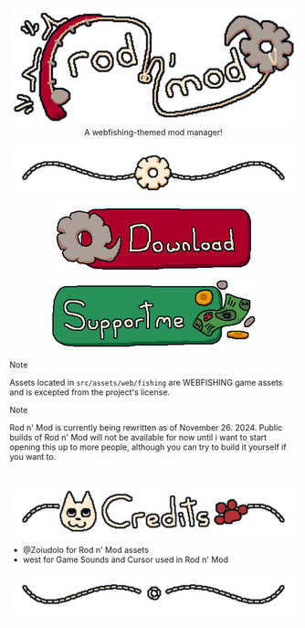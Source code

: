 <p align="center">
    <img src="https://github.com/nyxical420/rodnmod-rewrite/blob/main/assets/repository/banner.png?raw=true" width="800"/><br>
    A webfishing-themed mod manager!
</p>

<p align="center">
    <img src="https://github.com/nyxical420/rodnmod-rewrite/blob/main/assets/repository/divisor.png?raw=true" width="600"/><br>
</p>

<p align="center">
  <a href="https://github.com/nyxical420/rodnmod-rewrite/releases/latest" style="pointer-events: none;">
    <img src="https://github.com/nyxical420/rodnmod-rewrite/blob/main/assets/repository/download.png?raw=true" width="auto" />
  </a>
  <a href="https://ko-fi.com/nyxical" style="pointer-events: none;">
    <img src="https://github.com/nyxical420/rodnmod-rewrite/blob/main/assets/repository/support.png?raw=true" width="auto" />
  </a>
</p>

> [!NOTE]
> Assets located in `src/assets/web/fishing` are WEBFISHING game assets and is excepted from the project's license.

> [!NOTE]
> Rod n' Mod is currently being rewritten as of November 26. 2024.
> Public builds of Rod n' Mod will not be available for now until i want to start opening this up to more people, although you can try to build it yourself if you want to.

<br>
<p align="center">
    <img src="https://github.com/nyxical420/rodnmod-rewrite/blob/main/assets/repository/credits.png?raw=true" width="600"/><br>
</p>

- @Zoiudolo for Rod n' Mod assets
- west for Game Sounds and Cursor used in Rod n' Mod

<p align="center">
    <img src="https://github.com/nyxical420/rodnmod-rewrite/blob/main/assets/repository/enddivisor.png?raw=true" width="600"/><br>
</p>